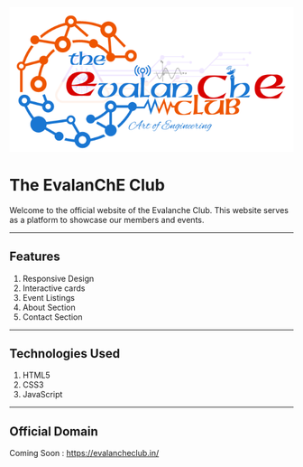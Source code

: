 ![logo](assets/images/logo.png)

# The EvalanChE Club 

Welcome to the official website of the Evalanche Club. 
This website serves as a platform to showcase our members and events. 

--- 

## Features

1. Responsive Design 
2. Interactive cards 
3. Event Listings
4. About Section 
5. Contact Section

---

## Technologies Used 

1. HTML5
2. CSS3
3. JavaScript

--- 

## Official Domain 

Coming Soon : https://evalancheclub.in/
